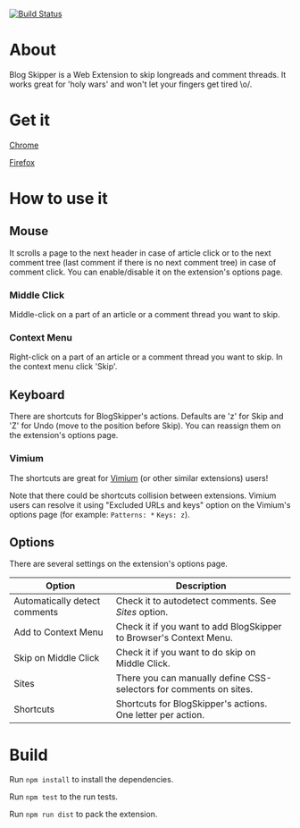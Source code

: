 [![Build Status](https://travis-ci.org/ris58h/blog-skipper.svg?branch=master)](https://travis-ci.org/ris58h/blog-skipper)

# About

Blog Skipper is a Web Extension to skip longreads and comment threads. It works great for 'holy wars' and won't let your fingers get tired \o/.

# Get it

[Chrome](https://chrome.google.com/webstore/detail/blog-skipper/chjnbemclefhkdeihphnkkgacddeejom)

[Firefox](https://addons.mozilla.org/en-US/firefox/addon/blog-skipper/)

# How to use it

## Mouse

It scrolls a page to the next header in case of article click or to the next comment tree (last comment if there is no next comment tree) in case of comment click. You can enable/disable it on the extension's options page.

### Middle Click

Middle-click on a part of an article or a comment thread you want to skip.

### Context Menu

Right-click on a part of an article or a comment thread you want to skip. In the context menu click 'Skip'.

## Keyboard

There are shortcuts for BlogSkipper's actions. Defaults are 'z' for Skip and 'Z' for Undo (move to the position before Skip). You can reassign them on the extension's options page.

### Vimium

The shortcuts are great for [Vimium](https://vimium.github.io/) (or other similar extensions) users!

Note that there could be shortcuts collision between extensions. Vimium users can resolve it using "Excluded URLs
and keys" option on the Vimium's options page (for example: `Patterns: *` `Keys: z`).

## Options

There are several settings on the extension's options page.

| Option | Description |
| --- | --- |
| Automatically detect comments | Check it to autodetect comments. See *Sites* option. |
| Add to Context Menu | Check it if you want to add BlogSkipper to Browser's Context Menu. |
| Skip on Middle Click | Check it if you want to do skip on Middle Click. |
| Sites | There you can manually define CSS-selectors for comments on sites. |
| Shortcuts | Shortcuts for BlogSkipper's actions. One letter per action. |

# Build

Run `npm install` to install the dependencies.

Run `npm test` to the run tests.

Run `npm run dist` to pack the extension.
